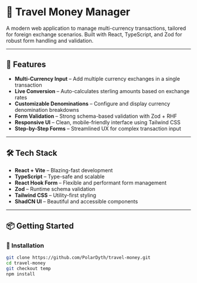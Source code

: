# 💱 Travel Money Manager

A modern web application to manage multi-currency transactions, tailored for foreign exchange scenarios. Built with React, TypeScript, and Zod for robust form handling and validation.

---

## 🚀 Features

- **Multi-Currency Input** – Add multiple currency exchanges in a single transaction
- **Live Conversion** – Auto-calculates sterling amounts based on exchange rates
- **Customizable Denominations** – Configure and display currency denomination breakdowns
- **Form Validation** – Strong schema-based validation with Zod + RHF
- **Responsive UI** – Clean, mobile-friendly interface using Tailwind CSS
- **Step-by-Step Forms** – Streamlined UX for complex transaction input

---

## 🛠️ Tech Stack

- **React + Vite** – Blazing-fast development
- **TypeScript** – Type-safe and scalable
- **React Hook Form** – Flexible and performant form management
- **Zod** – Runtime schema validation
- **Tailwind CSS** – Utility-first styling
- **ShadCN UI** – Beautiful and accessible components

---

## 📦 Getting Started

### 🔧 Installation

```bash
git clone https://github.com/PolarDyth/travel-money.git
cd travel-money
git checkout temp
npm install
```